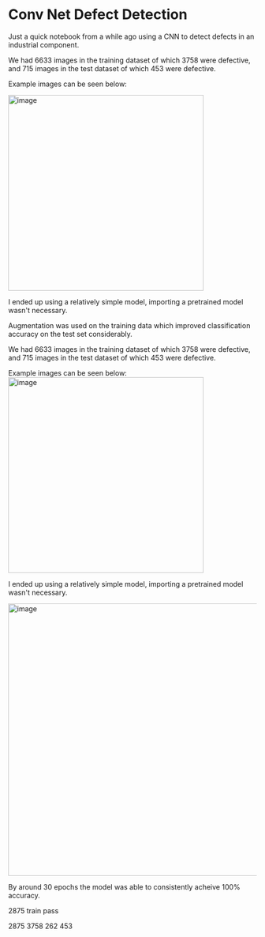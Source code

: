 # Conv Net Defect Detection

Just a quick notebook from a while ago using a CNN to detect defects in an industrial component.

We had 6633 images in the training dataset of which 3758 were defective, and 715 images in the test dataset of which 453 were defective. 

Example images can be seen below:

<img width="396" alt="image" src="https://github.com/ConorWarrilow/Conv-Net-Defect-Detection/assets/152389538/17f2c9fe-5276-416b-ae36-62b97abd2047">



I ended up using a relatively simple model, importing a pretrained model wasn't necessary.




Augmentation was used on the training data which improved classification accuracy on the test set considerably.


We had 6633 images in the training dataset of which 3758 were defective, and 715 images in the test dataset of which 453 were defective. 

Example images can be seen below:
<img width="396" alt="image" src="https://github.com/ConorWarrilow/Conv-Net-Defect-Detection/assets/152389538/17f2c9fe-5276-416b-ae36-62b97abd2047">




I ended up using a relatively simple model, importing a pretrained model wasn't necessary.

<img width="551" alt="image" src="https://github.com/ConorWarrilow/Conv-Net-Defect-Detection/assets/152389538/551b5721-026b-4b1c-b66f-f5db626cfe9e">

By around 30 epochs the model was able to consistently acheive 100% accuracy.




2875  train pass

2875   3758   262   453 
